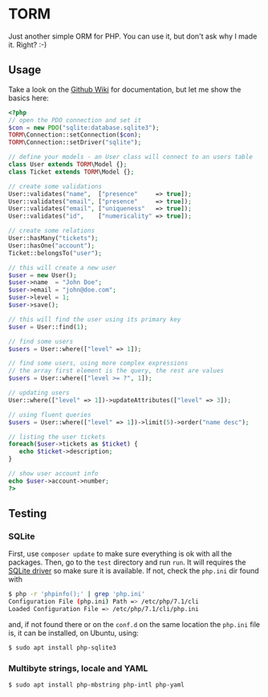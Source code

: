 # TORM

Just another simple ORM for PHP. You can use it, but don't ask why I made it. Right? :-)

## Usage

Take a look on the [Github Wiki](https://github.com/taq/torm/wiki) for documentation, but let me show the basics here:

```php
<?php
// open the PDO connection and set it
$con = new PDO("sqlite:database.sqlite3");
TORM\Connection::setConnection($con);
TORM\Connection::setDriver("sqlite");

// define your models - an User class will connect to an users table
class User extends TORM\Model {};
class Ticket extends TORM\Model {};

// create some validations
User::validates("name",  ["presence"     => true]);
User::validates("email", ["presence"     => true]);
User::validates("email", ["uniqueness"   => true]);
User::validates("id",    ["numericality" => true]);

// create some relations
User::hasMany("tickets");
User::hasOne("account");
Ticket::belongsTo("user");

// this will create a new user
$user = new User();
$user->name  = "John Doe";
$user->email = "john@doe.com";
$user->level = 1;
$user->save();

// this will find the user using its primary key
$user = User::find(1);

// find some users
$users = User::where(["level" => 1]);

// find some users, using more complex expressions
// the array first element is the query, the rest are values
$users = User::where(["level >= ?", 1]); 

// updating users
User::where(["level" => 1])->updateAttributes(["level" => 3]);

// using fluent queries
$users = User::where(["level" => 1])->limit(5)->order("name desc");

// listing the user tickets
foreach($user->tickets as $ticket) {
   echo $ticket->description;
}

// show user account info
echo $user->account->number; 
?>
```

## Testing

### SQLite

First, use `composer update` to make sure everything is ok with all the
packages. Then, go to the `test` directory and run `run`. It will requires the
[SQLite driver](http://php.net/manual/en/ref.pdo-sqlite.php) so make sure it is
available. If not, check the `php.ini` dir found with

```bash
$ php -r 'phpinfo();' | grep 'php.ini'
Configuration File (php.ini) Path => /etc/php/7.1/cli
Loaded Configuration File => /etc/php/7.1/cli/php.ini
```

and, if not found there or on the `conf.d` on the same location the `php.ini`
file is, it can be installed, on Ubuntu, using:

```bash
$ sudo apt install php-sqlite3
```

### Multibyte strings, locale and YAML

```
$ sudo apt install php-mbstring php-intl php-yaml
```
